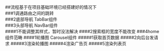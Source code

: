 ##流程基于在项目基础环境已经搭建好的情况下 <br/>
###1调通路由之间的跳转<br/>
###2底部导航  TabBar组件<br/>
###3头部导航  NavBar组件<br/>
  ####1不能调整其样式，暂时没法解决
  ####2搜索框的宽度不能改变
###4home组件范畴
####1轮播图   Carousel组件
#####1获取首页数据
#####2向后台发请求
#####3渲染轮播图
#####4渲染广告页
#####5渲染列表页


